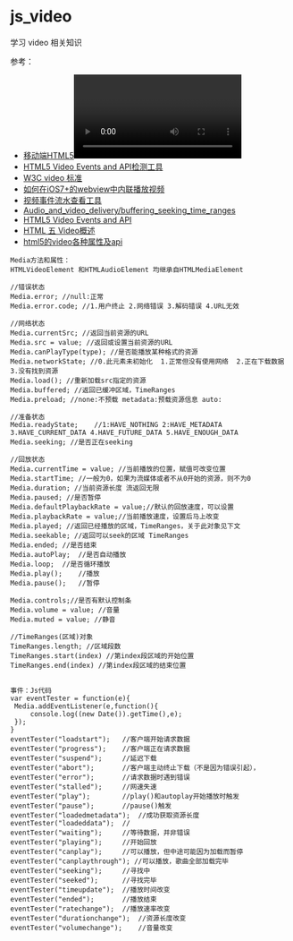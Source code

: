 # js_video
学习 video 相关知识

参考：

- [移动端HTML5<video>视频播放优化实践](http://www.xuanfengge.com/html5-video-play.html)
- [HTML5 Video Events and API检测工具](http://www.w3.org/2010/05/video/mediaevents.html)
- [W3C video 标准](http://www.w3.org/TR/html5/embedded-content-0.html#the-video-element)
- [如何在iOS7+的webview中内联播放视频](http://darktalker.com/2014/play-video-inline-iphone-ios7)
- [视频事件流水查看工具](http://z.weishi.qq.com/app/video.html)
- [Audio_and_video_delivery/buffering_seeking_time_ranges](https://developer.mozilla.org/en-US/Apps/Fundamentals/Audio_and_video_delivery/buffering_seeking_time_ranges)
- [HTML5 Video Events and API](https://www.w3.org/2010/05/video/mediaevents.html)
- [HTML 五 Video概述](http://www.educity.cn/wenda/8156.html)
- [ html5的video各种属性及api](http://blog.csdn.net/cdnight/article/details/39323697)


```
Media方法和属性：
HTMLVideoElement 和HTMLAudioElement 均继承自HTMLMediaElement

//错误状态
Media.error; //null:正常
Media.error.code; //1.用户终止 2.网络错误 3.解码错误 4.URL无效

//网络状态
Media.currentSrc; //返回当前资源的URL
Media.src = value; //返回或设置当前资源的URL
Media.canPlayType(type); //是否能播放某种格式的资源
Media.networkState; //0.此元素未初始化  1.正常但没有使用网络  2.正在下载数据  3.没有找到资源
Media.load(); //重新加载src指定的资源
Media.buffered; //返回已缓冲区域，TimeRanges
Media.preload; //none:不预载 metadata:预载资源信息 auto:

//准备状态
Media.readyState;    //1:HAVE_NOTHING 2:HAVE_METADATA 3.HAVE_CURRENT_DATA 4.HAVE_FUTURE_DATA 5.HAVE_ENOUGH_DATA
Media.seeking; //是否正在seeking

//回放状态
Media.currentTime = value; //当前播放的位置，赋值可改变位置
Media.startTime; //一般为0，如果为流媒体或者不从0开始的资源，则不为0
Media.duration; //当前资源长度 流返回无限
Media.paused; //是否暂停
Media.defaultPlaybackRate = value;//默认的回放速度，可以设置
Media.playbackRate = value;//当前播放速度，设置后马上改变
Media.played; //返回已经播放的区域，TimeRanges，关于此对象见下文
Media.seekable; //返回可以seek的区域 TimeRanges
Media.ended; //是否结束
Media.autoPlay;  //是否自动播放
Media.loop;  //是否循环播放
Media.play();    //播放
Media.pause();   //暂停

Media.controls;//是否有默认控制条
Media.volume = value; //音量
Media.muted = value; //静音

//TimeRanges(区域)对象
TimeRanges.length; //区域段数
TimeRanges.start(index) //第index段区域的开始位置
TimeRanges.end(index) //第index段区域的结束位置


事件：Js代码
var eventTester = function(e){
 Media.addEventListener(e,function(){
     console.log((new Date()).getTime(),e);
 });
}
eventTester("loadstart");   //客户端开始请求数据
eventTester("progress");    //客户端正在请求数据
eventTester("suspend");     //延迟下载
eventTester("abort");       //客户端主动终止下载（不是因为错误引起），
eventTester("error");       //请求数据时遇到错误
eventTester("stalled");     //网速失速
eventTester("play");        //play()和autoplay开始播放时触发
eventTester("pause");       //pause()触发
eventTester("loadedmetadata");  //成功获取资源长度
eventTester("loadeddata");  //
eventTester("waiting");     //等待数据，并非错误
eventTester("playing");     //开始回放
eventTester("canplay");     //可以播放，但中途可能因为加载而暂停
eventTester("canplaythrough"); //可以播放，歌曲全部加载完毕
eventTester("seeking");     //寻找中
eventTester("seeked");      //寻找完毕
eventTester("timeupdate");  //播放时间改变
eventTester("ended");       //播放结束
eventTester("ratechange");  //播放速率改变
eventTester("durationchange");  //资源长度改变
eventTester("volumechange");    //音量改变
```
